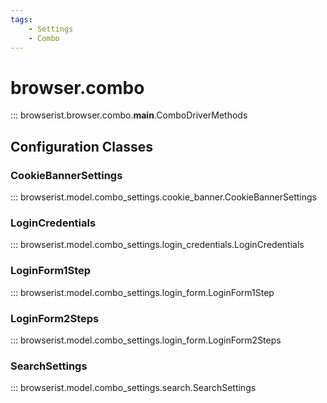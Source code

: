 ```yaml
---
tags:
    - Settings
    - Combo
---
```


# browser.combo

::: browserist.browser.combo.__main__.ComboDriverMethods

## Configuration Classes
### CookieBannerSettings

::: browserist.model.combo_settings.cookie_banner.CookieBannerSettings

### LoginCredentials

::: browserist.model.combo_settings.login_credentials.LoginCredentials

### LoginForm1Step

::: browserist.model.combo_settings.login_form.LoginForm1Step

### LoginForm2Steps

::: browserist.model.combo_settings.login_form.LoginForm2Steps

### SearchSettings

::: browserist.model.combo_settings.search.SearchSettings

